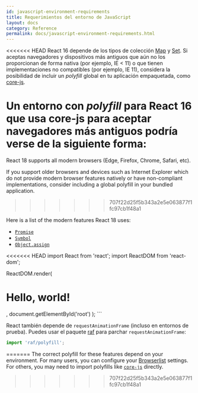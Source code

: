 ```yaml
---
id: javascript-environment-requirements
title: Requerimientos del entorno de JavaScript
layout: docs
category: Reference
permalink: docs/javascript-environment-requirements.html
---
```


<<<<<<< HEAD
React 16 depende de los tipos de colección [Map](https://developer.mozilla.org/es/docs/Web/JavaScript/Referencia/Objetos_globales/Map) y [Set](https://developer.mozilla.org/es/docs/Web/JavaScript/Referencia/Objetos_globales/Set). Si aceptas navegadores y dispositivos más antiguos que aún no los proporcionan de forma nativa (por ejemplo, IE < 11) o que tienen implementaciones no compatibles (por ejemplo, IE 11), considera la posibilidad de incluir un *polyfill* global en tu aplicación empaquetada, como [core-js](https://github.com/zloirock/core-js).

Un entorno con *polyfill* para React 16 que usa core-js para aceptar navegadores más antiguos podría verse de la siguiente forma:
=======
React 18 supports all modern browsers (Edge, Firefox, Chrome, Safari, etc).

If you support older browsers and devices such as Internet Explorer which do not provide modern browser features natively or have non-compliant implementations, consider including a global polyfill in your bundled application.
>>>>>>> 707f22d25f5b343a2e5e063877f1fc97cb1f48a1

Here is a list of the modern features React 18 uses:
- [`Promise`](https://developer.mozilla.org/en-US/docs/Web/JavaScript/Reference/Global_Objects/Promise)
- [`Symbol`](https://developer.mozilla.org/en-US/docs/Web/JavaScript/Reference/Global_Objects/Symbol)
- [`Object.assign`](https://developer.mozilla.org/en-US/docs/Web/JavaScript/Reference/Global_Objects/Object/assign)

<<<<<<< HEAD
import React from 'react';
import ReactDOM from 'react-dom';

ReactDOM.render(
  <h1>Hello, world!</h1>,
  document.getElementById('root')
);
```

React también depende de `requestAnimationFrame` (incluso en entornos de prueba).
Puedes usar el paquete [raf](https://www.npmjs.com/package/raf) para parchar `requestAnimationFrame`:

```js
import 'raf/polyfill';
```
=======
The correct polyfill for these features depend on your environment. For many users, you can configure your [Browserlist](https://github.com/browserslist/browserslist) settings. For others, you may need to import polyfills like [`core-js`](https://github.com/zloirock/core-js) directly.
>>>>>>> 707f22d25f5b343a2e5e063877f1fc97cb1f48a1
